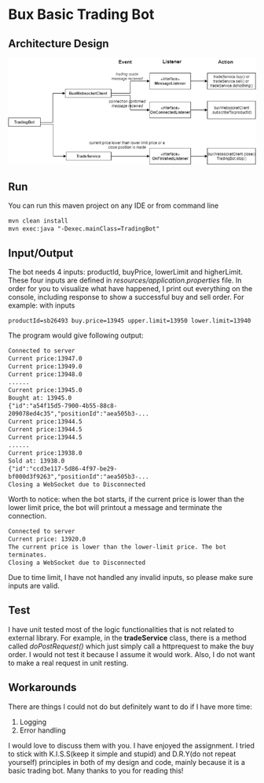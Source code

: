 # Bux Basic Trading Bot
## Architecture Design
![Screenshot](design.png)

## Run
You can run this maven project on any IDE
or from command line

    mvn clean install
    mvn exec:java "-Dexec.mainClass=TradingBot"

## Input/Output
The bot needs 4 inputs: productId, buyPrice, lowerLimit and higherLimit. These four inputs are defined in *resources/application.properties* file.
In order for you to visualize what have happened, I print out everything
on the console, including response to show a successful buy and sell order.
For example: with inputs

    productId=sb26493 buy.price=13945 upper.limit=13950 lower.limit=13940 
The program would give following output:

    Connected to server
    Current price:13947.0
    Current price:13949.0
    Current price:13948.0
    ......
    Current price:13945.0
    Bought at: 13945.0
    {"id":"a54f15d5-7900-4b55-88c8-209078ed4c35","positionId":"aea505b3-...
    Current price:13944.5
    Current price:13944.5
    Current price:13944.5    
    ......
    Current price:13938.0
    Sold at: 13938.0
    {"id":"ccd3e117-5d86-4f97-be29-bf000d3f9263","positionId":"aea505b3-...
    Closing a WebSocket due to Disconnected

Worth to notice: when the bot starts, if the current price is lower than the lower limit price,
the bot will printout a message and terminate the connection.
    
    Connected to server
    Current price: 13920.0
    The current price is lower than the lower-limit price. The bot terminates.
    Closing a WebSocket due to Disconnected

Due to time limit, I have not handled any invalid inputs, so please make sure inputs are valid.

## Test
I have unit tested most of the logic functionalities that is not related to external library.
For example, in the **tradeService** class, there is a method called *doPostRequest()* which just simply call a httprequest
to make the buy order. I would not test it because I assume it would work. Also, I do not want to make a real request in unit resting.

## Workarounds
There are things I could not do but definitely want to do if I have more time:
1. Logging
2. Error handling

I would love to discuss them with you. I have enjoyed the assignment. I tried to stick with
K.I.S.S(keep it simple and stupid) and D.R.Y(do not repeat yourself) principles in both of my design and code, mainly because it is a
basic trading bot. Many thanks to you for reading this!
